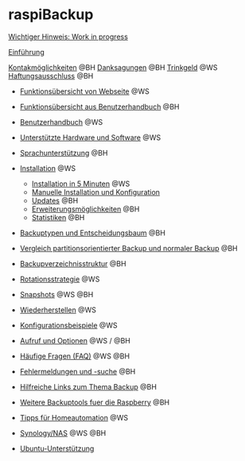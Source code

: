 # raspiBackup

[Wichtiger Hinweis: Work in progress](WIP.md)

[Einführung](einfuehrung.md)

[Kontakmöglichkeiten](kontaktmoeglichkeiten.md)   @BH
[Danksagungen](danksagungen.md)    @BH
[Trinkgeld](trinkgeld.md)   @WS
[Haftungsausschluss](haftungsausschluss.md)    @BH

- [Funktionsübersicht von Webseite](funktionsuebersicht.md)   @WS
- [Funktionsübersicht aus Benutzerhandbuch](funktionsuebersicht2.md)  @BH

- [Benutzerhandbuch](benutzerhandbuch.md)   @WS

- [Unterstützte Hardware und Software](unterstuetzte-hardware-und-software.md)   @WS
- [Sprachunterstützung](sprachunterstuetzung.md)    @BH

- [Installation](installation.md)   @WS
    - [Installation in 5 Minuten](installation-in-5-minuten.md)   @WS
    - [Manuelle Installation und Konfiguration](manuelle-installation-und-konfiguration.md)
    - [Updates](updates.md)    @BH
    - [Erweiterungsmöglichkeiten](erweiterungsmoeglichkeiten.md)    @BH
    - [Statistiken](statistiken.md)    @BH

- [Backuptypen und Entscheidungsbaum](backuptypen.md)    @BH
- [Vergleich partitionsorientierter Backup und normaler Backup](normaler-oder-partitions-backup.md)    @BH
- [Backupverzeichnisstruktur](backup-verzeichnisstruktur.md)    @BH
- [Rotationsstrategie](intelligente-rotationsstrategie.md)   @WS
- [Snapshots](schnappschuesse-snapshots.md)   @WS  @BH

- [Wiederherstellen](wiederherstellen.md)   @WS

- [Konfigurationsbeispiele](konfigurationsbeispiele.md)   @WS

- [Aufruf und Optionen](aufrufsyntax-und-optionen.md)   @WS / @BH

- [Häufige Fragen (FAQ)](faq.md)   @WS @BH
- [Fehlermeldungen und -suche](fehlermeldungen-und-suche.md)    @BH

- [Hilfreiche Links zum Thema Backup](hilfreiche-links.md)    @BH
- [Weitere Backuptools fuer die Raspberry](andere-raspberry-backup-tools.md)    @BH
- [Tipps für Homeautomation](tipps-zu-homeautomation.md)   @WS
- [Synology/NAS](synology-als-backupspace.md)   @WS @BH
- [Ubuntu-Unterstützung](ubuntu-unterstuetzung.md)

